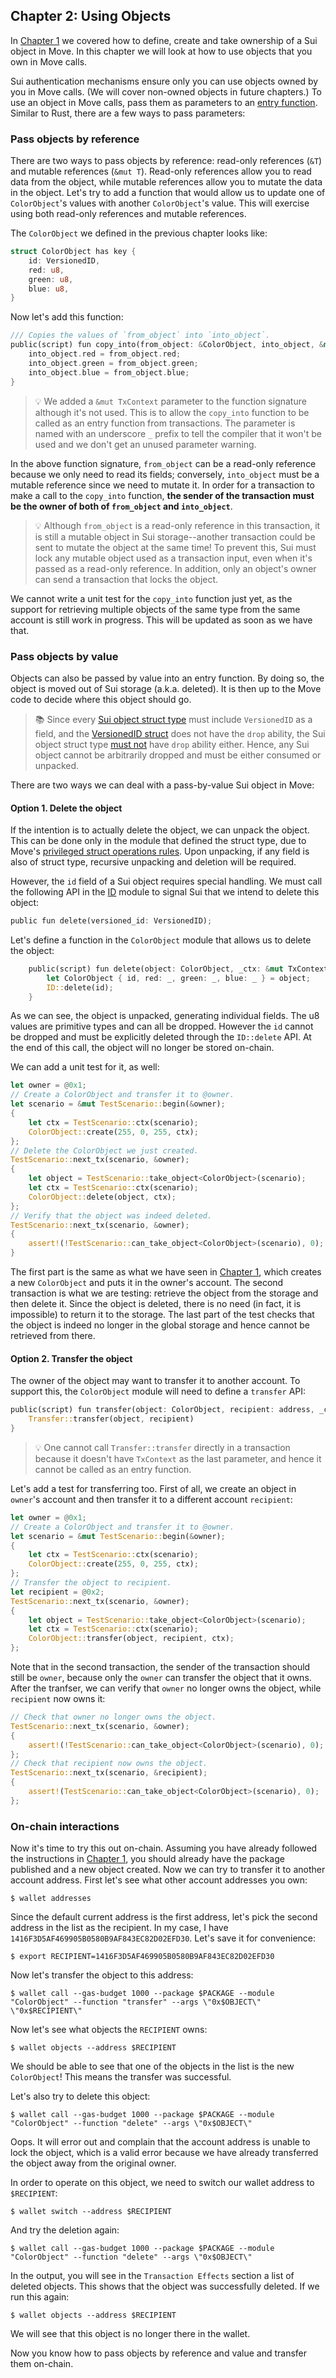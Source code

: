 ## Chapter 2: Using Objects

In [Chapter 1](./ch1-object-basics.md) we covered how to define, create and take ownership of a Sui object in Move. In this chapter we will look at how to use objects that you own in Move calls.

Sui authentication mechanisms ensure only you can use objects owned by you in Move calls. (We will cover non-owned objects in future chapters.) To use an object in Move calls, pass them as parameters to an [entry function](../move.md#entry-functions). Similar to Rust, there are a few ways to pass parameters:

### Pass objects by reference
There are two ways to pass objects by reference: read-only references (`&T`) and mutable references (`&mut T`). Read-only references allow you to read data from the object, while mutable references allow you to mutate the data in the object. Let's try to add a function that would allow us to update one of `ColorObject`'s values with another `ColorObject`'s value. This will exercise using both read-only references and mutable references.

The `ColorObject` we defined in the previous chapter looks like:
```rust
struct ColorObject has key {
    id: VersionedID,
    red: u8,
    green: u8,
    blue: u8,
}
```
Now let's add this function:
```rust
/// Copies the values of `from_object` into `into_object`.
public(script) fun copy_into(from_object: &ColorObject, into_object, &mut ColorObject, _ctx: &mut TxContext) {
    into_object.red = from_object.red;
    into_object.green = from_object.green;
    into_object.blue = from_object.blue;
}
```
> :bulb: We added a `&mut TxContext` parameter to the function signature although it's not used. This is to allow the `copy_into` function to be called as an entry function from transactions. The parameter is named with an underscore `_` prefix to tell the compiler that it won't be used and we don't get an unused parameter warning.

In the above function signature, `from_object` can be a read-only reference because we only need to read its fields; conversely, `into_object` must be a mutable reference since we need to mutate it. In order for a transaction to make a call to the `copy_into` function, **the sender of the transaction must be the owner of both of `from_object` and `into_object`**.

> :bulb: Although `from_object` is a read-only reference in this transaction, it is still a mutable object in Sui storage--another transaction could be sent to mutate the object at the same time! To prevent this, Sui must lock any mutable object used as a transaction input, even when it's passed as a read-only reference. In addition, only an object's owner can send a transaction that locks the object.

We cannot write a unit test for the `copy_into` function just yet, as the support for retrieving multiple objects of the same type from the same account is still work in progress. This will be updated as soon as we have that.

### Pass objects by value
Objects can also be passed by value into an entry function. By doing so, the object is moved out of Sui storage (a.k.a. deleted). It is then up to the Move code to decide where this object should go.

> :books: Since every [Sui object struct type](./ch1-object-basics.md#define-sui-object) must include `VersionedID` as a field, and the [VersionedID struct](../../../../sui_programmability/framework/sources/ID.move) does not have the `drop` ability, the Sui object struct type [must not](https://github.com/diem/move/blob/main/language/documentation/book/src/abilities.md#drop) have `drop` ability either. Hence, any Sui object cannot be arbitrarily dropped and must be either consumed or unpacked.

There are two ways we can deal with a pass-by-value Sui object in Move:

#### Option 1. Delete the object
If the intention is to actually delete the object, we can unpack the object. This can be done only in the module that defined the struct type, due to Move's [privileged struct operations rules](https://github.com/diem/move/blob/main/language/documentation/book/src/structs-and-resources.md#privileged-struct-operations). Upon unpacking, if any field is also of struct type, recursive unpacking and deletion will be required.

However, the `id` field of a Sui object requires special handling. We must call the following API in the [ID](../../../../sui_programmability/framework/sources/ID.move) module to signal Sui that we intend to delete this object:
```rust
public fun delete(versioned_id: VersionedID);
```
Let's define a function in the `ColorObject` module that allows us to delete the object:
```rust
    public(script) fun delete(object: ColorObject, _ctx: &mut TxContext) {
        let ColorObject { id, red: _, green: _, blue: _ } = object;
        ID::delete(id);
    }
```
As we can see, the object is unpacked, generating individual fields. The u8 values are primitive types and can all be dropped. However the `id` cannot be dropped and must be explicitly deleted through the `ID::delete` API. At the end of this call, the object will no longer be stored on-chain.

We can add a unit test for it, as well:
```rust
let owner = @0x1;
// Create a ColorObject and transfer it to @owner.
let scenario = &mut TestScenario::begin(&owner);
{
    let ctx = TestScenario::ctx(scenario);
    ColorObject::create(255, 0, 255, ctx);
};
// Delete the ColorObject we just created.
TestScenario::next_tx(scenario, &owner);
{
    let object = TestScenario::take_object<ColorObject>(scenario);
    let ctx = TestScenario::ctx(scenario);
    ColorObject::delete(object, ctx);
};
// Verify that the object was indeed deleted.
TestScenario::next_tx(scenario, &owner);
{
    assert!(!TestScenario::can_take_object<ColorObject>(scenario), 0);
}
```
The first part is the same as what we have seen in [Chapter 1](./ch1-object-basics.md#writing-unit-tests), which creates a new `ColorObject` and puts it in the owner's account. The second transaction is what we are testing: retrieve the object from the storage and then delete it. Since the object is deleted, there is no need (in fact, it is impossible) to return it to the storage. The last part of the test checks that the object is indeed no longer in the global storage and hence cannot be retrieved from there.

#### Option 2. Transfer the object
The owner of the object may want to transfer it to another account. To support this, the `ColorObject` module will need to define a `transfer` API:
```rust
public(script) fun transfer(object: ColorObject, recipient: address, _ctx: &mut TxContext) {
    Transfer::transfer(object, recipient)
}
```
>:bulb: One cannot call `Transfer::transfer` directly in a transaction because it doesn't have `TxContext` as the last parameter, and hence it cannot be called as an entry function.

Let's add a test for transferring too. First of all, we create an object in `owner`'s account and then transfer it to a different account `recipient`:
```rust
let owner = @0x1;
// Create a ColorObject and transfer it to @owner.
let scenario = &mut TestScenario::begin(&owner);
{
    let ctx = TestScenario::ctx(scenario);
    ColorObject::create(255, 0, 255, ctx);
};
// Transfer the object to recipient.
let recipient = @0x2;
TestScenario::next_tx(scenario, &owner);
{
    let object = TestScenario::take_object<ColorObject>(scenario);
    let ctx = TestScenario::ctx(scenario);
    ColorObject::transfer(object, recipient, ctx);
};
```
Note that in the second transaction, the sender of the transaction should still be `owner`, because only the `owner` can transfer the object that it owns. After the tranfser, we can verify that `owner` no longer owns the object, while `recipient` now owns it:
```rust
// Check that owner no longer owns the object.
TestScenario::next_tx(scenario, &owner);
{
    assert!(!TestScenario::can_take_object<ColorObject>(scenario), 0);
};
// Check that recipient now owns the object.
TestScenario::next_tx(scenario, &recipient);
{
    assert!(TestScenario::can_take_object<ColorObject>(scenario), 0);
};
```

### On-chain interactions
Now it's time to try this out on-chain. Assuming you have already followed the instructions in [Chapter 1](./ch1-object-basics.md#on-chain-interactions), you should already have the package published and a new object created.
Now we can try to transfer it to another account address. First let's see what other account addresses you own:
```
$ wallet addresses
```
Since the default current address is the first address, let's pick the second address in the list as the recipient. In my case, I have `1416F3D5AF469905B0580B9AF843EC82D02EFD30`. Let's save it for convenience:
```
$ export RECIPIENT=1416F3D5AF469905B0580B9AF843EC82D02EFD30
```
Now let's transfer the object to this address:
```
$ wallet call --gas-budget 1000 --package $PACKAGE --module "ColorObject" --function "transfer" --args \"0x$OBJECT\" \"0x$RECIPIENT\"
```
Now let's see what objects the `RECIPIENT` owns:
```
$ wallet objects --address $RECIPIENT
```
We should be able to see that one of the objects in the list is the new `ColorObject`! This means the transfer was successful.

Let's also try to delete this object:
```
$ wallet call --gas-budget 1000 --package $PACKAGE --module "ColorObject" --function "delete" --args \"0x$OBJECT\"
```
Oops. It will error out and complain that the account address is unable to lock the object, which is a valid error because we have already transferred the object away from the original owner.

In order to operate on this object, we need to switch our wallet address to `$RECIPIENT`:
```
$ wallet switch --address $RECIPIENT
```
And try the deletion again:
```
$ wallet call --gas-budget 1000 --package $PACKAGE --module "ColorObject" --function "delete" --args \"0x$OBJECT\"
```
In the output, you will see in the `Transaction Effects` section a list of deleted objects.
This shows that the object was successfully deleted. If we run this again:
```
$ wallet objects --address $RECIPIENT
```
We will see that this object is no longer there in the wallet.

Now you know how to pass objects by reference and value and transfer them on-chain.
